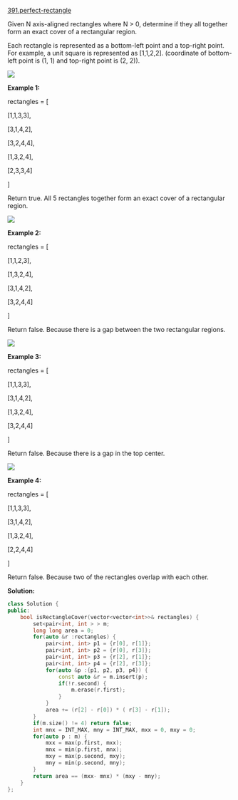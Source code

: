 [391.perfect-rectangle](https://leetcode.com/problems/perfect-rectangle/)  

Given N axis-aligned rectangles where N > 0, determine if they all together form an exact cover of a rectangular region.

Each rectangle is represented as a bottom-left point and a top-right point. For example, a unit square is represented as \[1,1,2,2\]. (coordinate of bottom-left point is (1, 1) and top-right point is (2, 2)).

![](https://assets.leetcode.com/uploads/2018/10/22/rectangle_perfect.gif)

**Example 1:**

  
rectangles = \[
  
  \[1,1,3,3\],
  
  \[3,1,4,2\],
  
  \[3,2,4,4\],
  
  \[1,3,2,4\],
  
  \[2,3,3,4\]
  
\]
  

  
Return true. All 5 rectangles together form an exact cover of a rectangular region.
  

![](https://assets.leetcode.com/uploads/2018/10/22/rectangle_separated.gif)

**Example 2:**

  
rectangles = \[
  
  \[1,1,2,3\],
  
  \[1,3,2,4\],
  
  \[3,1,4,2\],
  
  \[3,2,4,4\]
  
\]
  

  
Return false. Because there is a gap between the two rectangular regions.
  

![](https://assets.leetcode.com/uploads/2018/10/22/rectangle_hole.gif)

**Example 3:**

  
rectangles = \[
  
  \[1,1,3,3\],
  
  \[3,1,4,2\],
  
  \[1,3,2,4\],
  
  \[3,2,4,4\]
  
\]
  

  
Return false. Because there is a gap in the top center.
  

![](https://assets.leetcode.com/uploads/2018/10/22/rectangle_intersect.gif)

**Example 4:**

  
rectangles = \[
  
  \[1,1,3,3\],
  
  \[3,1,4,2\],
  
  \[1,3,2,4\],
  
  \[2,2,4,4\]
  
\]
  

  
Return false. Because two of the rectangles overlap with each other.  



**Solution:**  

```cpp
class Solution {
public:
    bool isRectangleCover(vector<vector<int>>& rectangles) {
        set<pair<int, int > > m;
        long long area = 0;
        for(auto &r :rectangles) {
            pair<int, int> p1 = {r[0], r[1]};
            pair<int, int> p2 = {r[0], r[3]};
            pair<int, int> p3 = {r[2], r[1]};
            pair<int, int> p4 = {r[2], r[3]};
            for(auto &p :{p1, p2, p3, p4}) {
                const auto &r = m.insert(p);
                if(!r.second) {
                    m.erase(r.first);
                }
            }
            area += (r[2] - r[0]) * ( r[3] - r[1]);
        }
        if(m.size() != 4) return false;
        int mnx = INT_MAX, mny = INT_MAX, mxx = 0, mxy = 0;
        for(auto p : m) {
            mxx = max(p.first, mxx);
            mnx = min(p.first, mnx);
            mxy = max(p.second, mxy);
            mny = min(p.second, mny);
        }
        return area == (mxx- mnx) * (mxy - mny);
    }
};

```
      